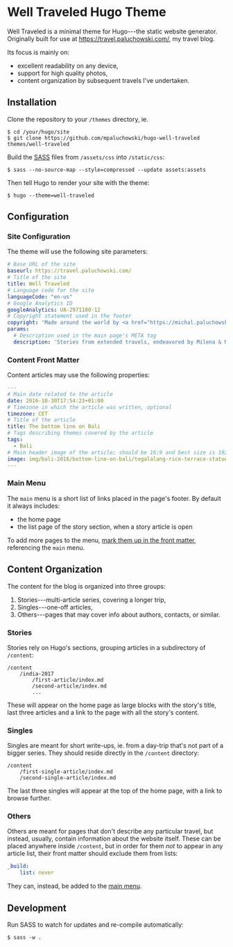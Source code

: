 # Well Traveled Hugo Theme

Well Traveled is a minimal theme for Hugo---the static website generator. Originally built for use at https://travel.paluchowski.com/, my travel blog.

Its focus is mainly on:

* excellent readability on any device,
* support for high quality photos,
* content organization by subsequent travels I've undertaken.

## Installation

Clone the repository to your `/themes` directory, ie.

```shell
$ cd /your/hugo/site
$ git clone https://github.com/mpaluchowski/hugo-well-traveled themes/well-traveled
```

Build the [SASS](https://sass-lang.com/) files from `/assets/css` into `/static/css`:

```shell
$ sass --no-source-map --style=compressed --update assets:assets
```

Then tell Hugo to render your site with the theme:

```shell
$ hugo --theme=well-traveled
```

## Configuration

### Site Configuration

The theme will use the following site parameters:

```yaml
# Base URL of the site
baseurl: https://travel.paluchowski.com/
# Title of the site
title: Well Traveled
# Language code for the site
languageCode: "en-us"
# Google Analytics ID
googleAnalytics: UA-2971180-12
# Copyright statement used in the footer
copyright: 'Made around the world by <a href="https://michal.paluchowski.com/">Michał Paluchowski</a>. All content is under a <a href="https://creativecommons.org/licenses/by/4.0/" rel="license">Creative Commons Attribution 4.0 International License</a>.'
params:
  # Description used in the main page's META tag
  description: 'Stories from extended travels, endeavored by Milena & Michał Paluchowski. Highly opinionated. Mildly biased. A mixture of intersecting thoughts from our hearts and minds.'
```

### Content Front Matter

Content articles may use the following properties:

```yaml
---
# Main date related to the article
date: 2016-10-30T17:54:23+01:00
# Timezone in which the article was written, optional
timezone: CET
# Title of the article
title: The bottom line on Bali
# Tags describing themes covered by the article
tags:
  - Bali
# Main header image of the article; should be 16:9 and best size is 1920x1080px
image: img/bali-2016/bottom-line-on-bali/tegalalang-rice-terrace-statue-header.webp
---
```

### Main Menu

The `main` menu is a short list of links placed in the page's footer. By default it always includes:

* the home page
* the list page of the story section, when a story article is open

To add more pages to the menu, [mark them up in the front matter](https://gohugo.io/content-management/menus/#define-in-front-matter), referencing the `main` menu.

## Content Organization

The content for the blog is organized into three groups:

1. Stories---multi-article series, covering a longer trip,
2. Singles---one-off articles,
3. Others---pages that may cover info about authors, contacts, or similar.

### Stories

Stories rely on Hugo's sections, grouping articles in a subdirectory of `/content`:

```
/content
    /india-2017
        /first-article/index.md
        /second-article/index.md
        ...
```

These will appear on the home page as large blocks with the story's title, last three articles and a link to the page with all the story's content.

### Singles

Singles are meant for short write-ups, ie. from a day-trip that's not part of a bigger series. They should reside directly in the `/content` directory:

```
/content
    /first-single-article/index.md
    /second-single-article/index.md
```

The last three singles will appear at the top of the home page, with a link to browse further.

### Others

Others are meant for pages that don't describe any particular travel, but instead, usually, contain information about the website itself. These can be placed anywhere inside `/content`, but in order for them *not* to appear in any article list, their front matter should exclude them from lists:

```yaml
_build:
    list: never
```

They can, instead, be added to the [main menu](#main-menu).

## Development

Run SASS to watch for updates and re-compile automatically:

```shell
$ sass -w .
```

